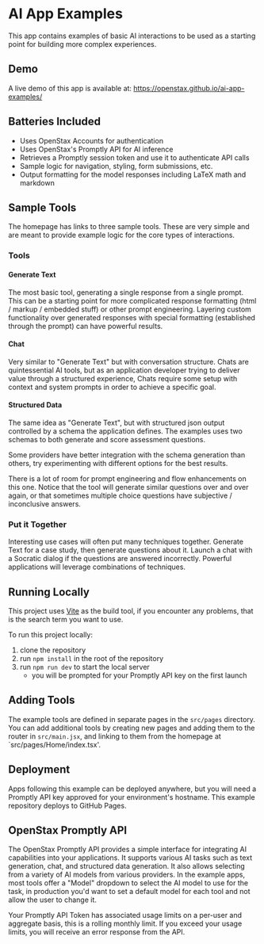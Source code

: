 
# AI App Examples

This app contains examples of basic AI interactions to be used as a starting point for building more complex experiences.

## Demo

A live demo of this app is available at: https://openstax.github.io/ai-app-examples/

## Batteries Included
- Uses OpenStax Accounts for authentication
- Uses OpenStax's Promptly API for AI inference
- Retrieves a Promptly session token and use it to authenticate API calls
- Sample logic for navigation, styling, form submissions, etc. 
- Output formatting for the model responses including LaTeX math and markdown

## Sample Tools

The homepage has links to three sample tools. These are very simple and are meant to provide example logic for the core types of interactions.

### Tools
#### Generate Text

The most basic tool, generating a single response from a single prompt. This can be a starting point for more complicated response formatting (html / markup / embedded stuff) or other prompt engineering. Layering custom functionality over generated responses with special formatting (established through the prompt) can have powerful results.

#### Chat

Very similar to "Generate Text" but with conversation structure. Chats are quintessential AI tools, but as an application developer trying to deliver value through a structured experience, Chats require some setup with context and system prompts in order to achieve a specific goal.

#### Structured Data

The same idea as "Generate Text", but with structured json output controlled by a schema the application defines. The examples uses two schemas to both generate and score assessment questions.

Some providers have better integration with the schema generation than others, try experimenting with different options for the best results.

There is a lot of room for prompt engineering and flow enhancements on this one. Notice that the tool will generate similar questions over and over again, or that sometimes multiple choice questions have subjective / inconclusive answers.

### Put it Together

Interesting use cases will often put many techniques together. Generate Text for a case study, then generate questions about it. Launch a chat with a Socratic dialog if the questions are answered incorrectly. Powerful applications will leverage combinations of techniques.

## Running Locally

This project uses [Vite](https://vitejs.dev/) as the build tool, if you encounter any problems, that is the search term you want to use.

To run this project locally:
1) clone the repository
1) run `npm install` in the root of the repository
1) run `npm run dev` to start the local server
    - you will be prompted for your Promptly API key on the first launch

## Adding Tools

The example tools are defined in separate pages in the `src/pages` directory. You can add additional tools by creating new pages and adding them to the router in `src/main.jsx`, and linking to them from the homepage at `src/pages/Home/index.tsx'.

## Deployment
Apps following this example can be deployed anywhere, but you will need a Promptly API key approved for your environment's hostname. This example repository deploys to GitHub Pages.

## OpenStax Promptly API

The OpenStax Promptly API provides a simple interface for integrating AI capabilities into your applications. It supports various AI tasks such as text generation, chat, and structured data generation. It also allows selecting from a variety of AI models from various providers. In the example apps, most tools offer a "Model" dropdown to select the AI model to use for the task, in production you'd want to set a default model for each tool and not allow the user to change it.

Your Promptly API Token has associated usage limits on a per-user and aggregate basis, this is a rolling monthly limit. If you exceed your usage limits, you will receive an error response from the API.
